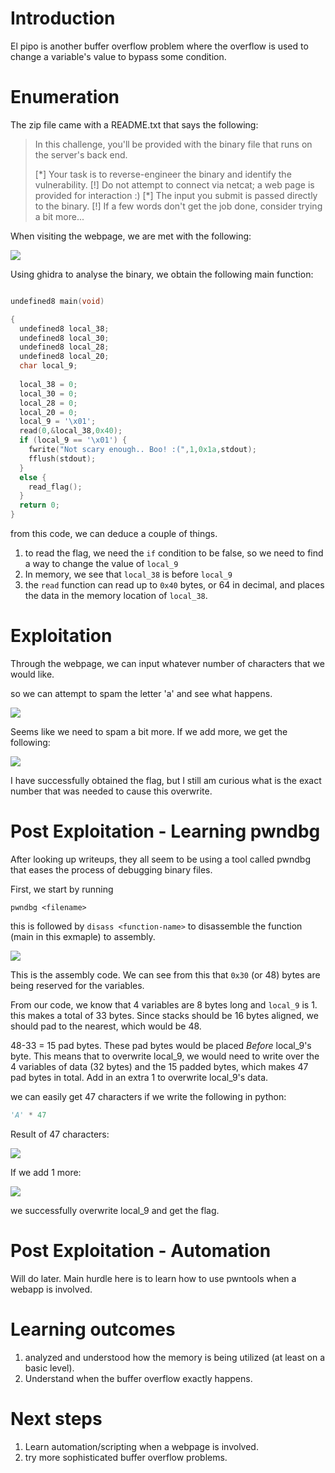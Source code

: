 # Introduction

El pipo is another buffer overflow problem where the overflow is used to change a variable's value to bypass some condition.

# Enumeration

The zip file came with a README.txt that says the following:

>In this challenge, you'll be provided with the binary file that runs on the server's back end.
>
>[\*] Your task is to reverse-engineer the binary and identify the vulnerability.
>[!] Do not attempt to connect via netcat; a web page is provided for interaction :)
>[\*] The input you submit is passed directly to the binary.
>[!] If a few words don't get the job done, consider trying a bit more...

When visiting the webpage, we are met with the following:

![](assets/El-Pipo.png)


Using ghidra to analyse the binary, we obtain the following main function:

```C

undefined8 main(void)

{
  undefined8 local_38;
  undefined8 local_30;
  undefined8 local_28;
  undefined8 local_20;
  char local_9;
  
  local_38 = 0;
  local_30 = 0;
  local_28 = 0;
  local_20 = 0;
  local_9 = '\x01';
  read(0,&local_38,0x40);
  if (local_9 == '\x01') {
    fwrite("Not scary enough.. Boo! :(",1,0x1a,stdout);
    fflush(stdout);
  }
  else {
    read_flag();
  }
  return 0;
}

```

from this code, we can deduce a couple of things.
1. to read the flag, we need the `if` condition to be false, so we need to find a way to change the value of `local_9`
2. In memory, we see that `local_38` is before `local_9`
3. the `read` function can read up to `0x40` bytes, or 64 in decimal, and places the data in the memory location of `local_38`.


# Exploitation

Through the webpage, we can input whatever number of characters that we would like.

so we can attempt to spam the letter 'a' and see what happens. 

![](assets/El-Pipo-1.png)

Seems like we need to spam a bit more. If we add more, we get the following:

![](assets/El-Pipo-2.png)

I have successfully obtained the flag, but I still am curious what is the exact number that was needed to cause this overwrite.

# Post Exploitation - Learning pwndbg

After looking up writeups, they all seem to be using a tool called pwndbg that eases the process of debugging binary files.

First, we start by running
```shell
pwndbg <filename>
```

this is followed by `disass <function-name>` to disassemble the function (main in this exmaple) to assembly.

![](assets/El-Pipo-3.png)

This is the assembly code. We can see from this that `0x30` (or 48) bytes are being reserved for the variables. 

From our code, we know that 4 variables are 8 bytes long and `local_9` is 1. this makes a total of 33 bytes. Since stacks should be 16 bytes aligned, we should pad to the nearest, which would be 48. 

48-33 = 15 pad bytes. These pad bytes would be placed *Before* local_9's byte. This means that to overwrite local_9, we would need to write over the 4 variables of data (32 bytes) and the 15 padded bytes, which makes 47 pad bytes in total. Add in an extra 1 to overwrite local_9's data.

we can easily get 47 characters if we write the following in python:
```python
'A' * 47
```

Result of 47 characters:

![](assets/El-Pipo-4.png)

If we add 1 more:

![](assets/El-Pipo-5.png)

we successfully overwrite local_9 and get the flag.

# Post Exploitation - Automation

Will do later. Main hurdle here is to learn how to use pwntools when a webapp is involved.


# Learning outcomes

1. analyzed and understood how the memory is being utilized (at least on a basic level).
2. Understand when the buffer overflow exactly happens.

# Next steps

1. Learn automation/scripting when a webpage is involved.
2. try more sophisticated buffer overflow problems.